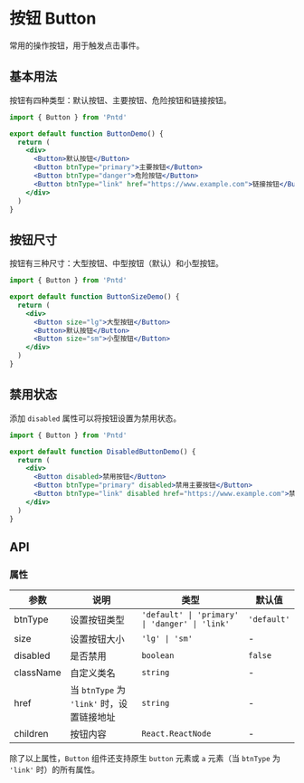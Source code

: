 # 按钮 Button

常用的操作按钮，用于触发点击事件。

## 基本用法

按钮有四种类型：默认按钮、主要按钮、危险按钮和链接按钮。

```jsx
import { Button } from 'Pntd'

export default function ButtonDemo() {
  return (
    <div>
      <Button>默认按钮</Button>
      <Button btnType="primary">主要按钮</Button>
      <Button btnType="danger">危险按钮</Button>
      <Button btnType="link" href="https://www.example.com">链接按钮</Button>
    </div>
  )
}
```

## 按钮尺寸

按钮有三种尺寸：大型按钮、中型按钮（默认）和小型按钮。

```jsx
import { Button } from 'Pntd'

export default function ButtonSizeDemo() {
  return (
    <div>
      <Button size="lg">大型按钮</Button>
      <Button>默认按钮</Button>
      <Button size="sm">小型按钮</Button>
    </div>
  )
}
```

## 禁用状态

添加 `disabled` 属性可以将按钮设置为禁用状态。

```jsx
import { Button } from 'Pntd'

export default function DisabledButtonDemo() {
  return (
    <div>
      <Button disabled>禁用按钮</Button>
      <Button btnType="primary" disabled>禁用主要按钮</Button>
      <Button btnType="link" disabled href="https://www.example.com">禁用链接</Button>
    </div>
  )
}
```

## API

### 属性

| 参数 | 说明 | 类型 | 默认值 |
| --- | --- | --- | --- |
| btnType | 设置按钮类型 | `'default' \| 'primary' \| 'danger' \| 'link'` | `'default'` |
| size | 设置按钮大小 | `'lg' \| 'sm'` | - |
| disabled | 是否禁用 | `boolean` | `false` |
| className | 自定义类名 | `string` | - |
| href | 当 `btnType` 为 `'link'` 时，设置链接地址 | `string` | - |
| children | 按钮内容 | `React.ReactNode` | - |

除了以上属性，`Button` 组件还支持原生 `button` 元素或 `a` 元素（当 `btnType` 为 `'link'` 时）的所有属性。 